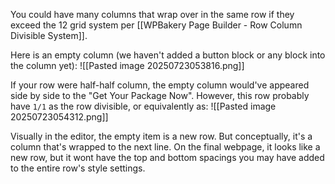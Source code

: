 
You could have many columns that wrap over in the same row if they exceed the 12 grid system per [[WPBakery Page Builder - Row Column Divisible System]].

Here is an empty column (we haven't added a button block or any block into the column yet):
![[Pasted image 20250723053816.png]]

If your row were half-half column, the empty column would've appeared side by side to the "Get Your Package Now". However, this row probably have `1/1` as the row divisible, or equivalently as:
![[Pasted image 20250723054312.png]]

Visually in the editor, the empty item is a new row. But conceptually, it's a column that's wrapped to the next line. On the final webpage, it looks like a new row, but it wont have the top and bottom spacings you may have added to the entire row's style settings.